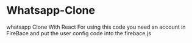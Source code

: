 # Whatsapp-Clone
whatsapp Clone With React
For using this code you need an account in FireBace and put the user config code into the firebace.js
